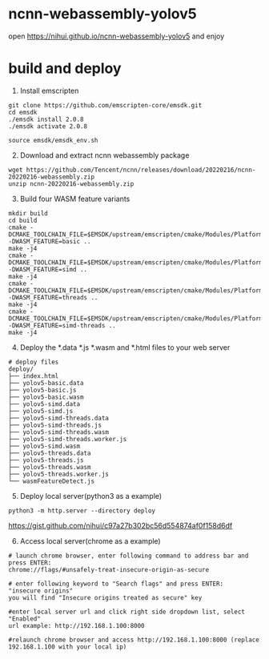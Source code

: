 # ncnn-webassembly-yolov5

open https://nihui.github.io/ncnn-webassembly-yolov5 and enjoy


# build and deploy

1. Install emscripten
```shell
git clone https://github.com/emscripten-core/emsdk.git
cd emsdk
./emsdk install 2.0.8
./emsdk activate 2.0.8

source emsdk/emsdk_env.sh
```

2. Download and extract ncnn webassembly package
```shell
wget https://github.com/Tencent/ncnn/releases/download/20220216/ncnn-20220216-webassembly.zip
unzip ncnn-20220216-webassembly.zip
```

3. Build four WASM feature variants
```shell
mkdir build
cd build
cmake -DCMAKE_TOOLCHAIN_FILE=$EMSDK/upstream/emscripten/cmake/Modules/Platform/Emscripten.cmake -DWASM_FEATURE=basic ..
make -j4
cmake -DCMAKE_TOOLCHAIN_FILE=$EMSDK/upstream/emscripten/cmake/Modules/Platform/Emscripten.cmake -DWASM_FEATURE=simd ..
make -j4
cmake -DCMAKE_TOOLCHAIN_FILE=$EMSDK/upstream/emscripten/cmake/Modules/Platform/Emscripten.cmake -DWASM_FEATURE=threads ..
make -j4
cmake -DCMAKE_TOOLCHAIN_FILE=$EMSDK/upstream/emscripten/cmake/Modules/Platform/Emscripten.cmake -DWASM_FEATURE=simd-threads ..
make -j4
```

4. Deploy the *.data *.js *.wasm and *.html files to your web server
```
# deploy files
deploy/
├── index.html
├── yolov5-basic.data
├── yolov5-basic.js
├── yolov5-basic.wasm
├── yolov5-simd.data
├── yolov5-simd.js
├── yolov5-simd-threads.data
├── yolov5-simd-threads.js
├── yolov5-simd-threads.wasm
├── yolov5-simd-threads.worker.js
├── yolov5-simd.wasm
├── yolov5-threads.data
├── yolov5-threads.js
├── yolov5-threads.wasm
├── yolov5-threads.worker.js
└── wasmFeatureDetect.js
```
5. Deploy local server(python3 as a example)
```
python3 -m http.server --directory deploy
```
https://gist.github.com/nihui/c97a27b302bc56d554874af0f158d6df

6. Access local server(chrome as a example)
```
# launch chrome browser, enter following command to address bar and press ENTER: 
chrome://flags/#unsafely-treat-insecure-origin-as-secure

# enter following keyword to "Search flags" and press ENTER:
"insecure origins"
you will find "Insecure origins treated as secure" key

#enter local server url and click right side dropdown list, select "Enabled"
url example: http://192.168.1.100:8000

#relaunch chrome browser and access http://192.168.1.100:8000 (replace 192.168.1.100 with your local ip)
```
